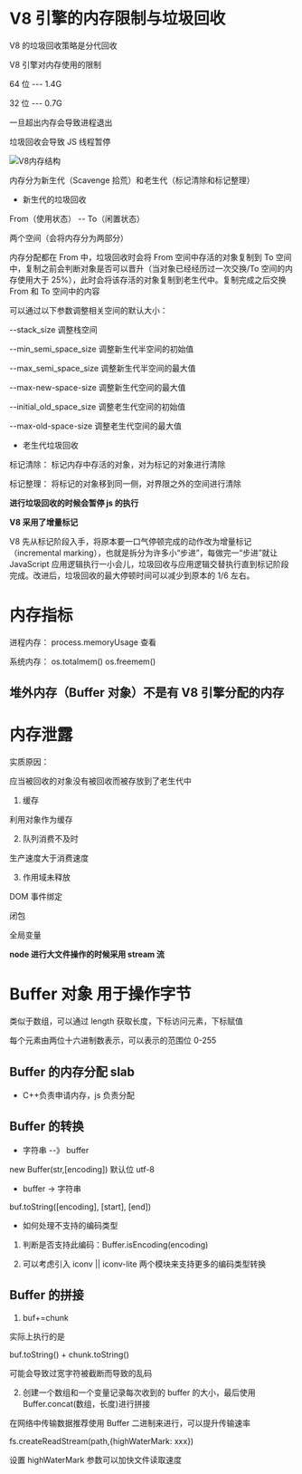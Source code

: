 # V8 引擎的内存限制与垃圾回收

V8 的垃圾回收策略是分代回收

V8 引擎对内存使用的限制

64 位 --- 1.4G

32 位 --- 0.7G

一旦超出内存会导致进程退出

垃圾回收会导致 JS 线程暂停

![V8内存结构](https://i.imgur.com/kSgatSL.png)

内存分为新生代（Scavenge 拾荒）和老生代（标记清除和标记整理）

- 新生代的垃圾回收

From（使用状态） -- To（闲置状态）

两个空间（会将内存分为两部分）

内存分配都在 From 中，垃圾回收时会将 From 空间中存活的对象复制到 To 空间中，复制之前会判断对象是否可以晋升（当对象已经经历过一次交换/To 空间的内存使用大于 25%），此时会将该存活的对象复制到老生代中。复制完成之后交换 From 和 To 空间中的内容

可以通过以下参数调整相关空间的默认大小：

--stack_size 调整栈空间

--min_semi_space_size 调整新生代半空间的初始值

--max_semi_space_size 调整新生代半空间的最大值

--max-new-space-size 调整新生代空间的最大值

--initial_old_space_size 调整老生代空间的初始值

--max-old-space-size 调整老生代空间的最大值

- 老生代垃圾回收

标记清除： 标记内存中存活的对象，对为标记的对象进行清除

标记整理： 将标记的对象移到同一侧，对界限之外的空间进行清除

**进行垃圾回收的时候会暂停 js 的执行**

**V8 采用了增量标记**

V8 先从标记阶段入手，将原本要一口气停顿完成的动作改为增量标记（incremental marking），也就是拆分为许多小“步进”，每做完一“步进”就让 JavaScript 应用逻辑执行一小会儿，垃圾回收与应用逻辑交替执行直到标记阶段完成。改进后，垃圾回收的最大停顿时间可以减少到原本的 1/6 左右。

# 内存指标

进程内存： process.memoryUsage 查看

系统内存： os.totalmem() os.freemem()

## 堆外内存（Buffer 对象）不是有 V8 引擎分配的内存

# 内存泄露

实质原因：

应当被回收的对象没有被回收而被存放到了老生代中

1. 缓存

利用对象作为缓存

2. 队列消费不及时

生产速度大于消费速度

3. 作用域未释放

DOM 事件绑定

闭包

全局变量

**node 进行大文件操作的时候采用 stream 流**

# Buffer 对象 用于操作字节

类似于数组，可以通过 length 获取长度，下标访问元素，下标赋值

每个元素由两位十六进制数表示，可以表示的范围位 0-255

## Buffer 的内存分配 slab

- C++负责申请内存，js 负责分配

## Buffer 的转换

- 字符串 --》 buffer

new Buffer(str,[encoding]) 默认位 utf-8

- buffer -> 字符串

buf.toString([encoding], [start], [end])

- 如何处理不支持的编码类型

1. 判断是否支持此编码：Buffer.isEncoding(encoding)

2. 可以考虑引入 iconv || iconv-lite 两个模块来支持更多的编码类型转换

## Buffer 的拼接

1. buf+=chunk

实际上执行的是

buf.toString() + chunk.toString()

可能会导致过宽字符被截断而导致的乱码

2. 创建一个数组和一个变量记录每次收到的 buffer 的大小，最后使用 Buffer.concat(数组，长度)进行拼接

在网络中传输数据推荐使用 Buffer 二进制来进行，可以提升传输速率

fs.createReadStream(path,{highWaterMark: xxx})

设置 highWaterMark 参数可以加快文件读取速度
